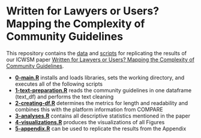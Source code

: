 # Written for Lawyers or Users? Mapping the Complexity of Community Guidelines

This repository contains the [data](replication-data) and [scripts](replication-scripts) for replicating the results of our ICWSM paper 
[Written for Lawyers or Users? Mapping the Complexity of Community Guidelines](https://ojs.aaai.org/index.php/ICWSM/article/view/35873).

+ [**0-main.R**](replication-scripts/0-main.R) installs and loads libraries, sets the working directory, and executes all of the following scripts
+ [**1-text-preparation.R**](replication-scripts/1-text-preparation.R) reads the community guidelines in one dataframe (text_df) and performs the text cleaning
+ [**2-creating-df.R**](replication-scripts/2-creating-df.R) determines the metrics for length and readability and combines this with the platform information from COMPARE
+ [**3-analyses.R**](replication-scripts/3-analyses.R) contains all descriptive statistics mentioned in the paper
+ [**4-visualizations.R**](replication-scripts/4-visualizations.R) produces the visualizations of all Figures
+ [**5-appendix.R**](replication-scripts/5-appendix.R) can be used to replicate the results from the Appendix

